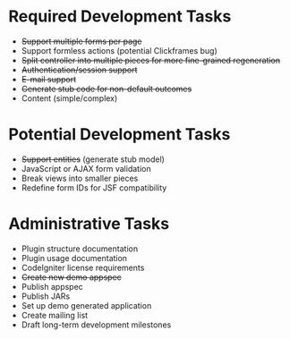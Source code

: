 # Required Development Tasks #
  * ~~Support multiple forms per page~~
  * Support formless actions (potential Clickframes bug)
  * ~~Split controller into multiple pieces for more fine-grained regeneration~~
  * ~~Authentication/session support~~
  * ~~E-mail support~~
  * ~~Generate stub code for non-default outcomes~~
  * Content (simple/complex)

# Potential Development Tasks #
  * ~~Support entities~~ (generate stub model)
  * JavaScript or AJAX form validation
  * Break views into smaller pieces
  * Redefine form IDs for JSF compatibility

# Administrative Tasks #
  * Plugin structure documentation
  * Plugin usage documentation
  * CodeIgniter license requirements
  * ~~Create new demo appspec~~
  * Publish appspec
  * Publish JARs
  * Set up demo generated application
  * Create mailing list
  * Draft long-term development milestones